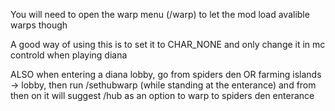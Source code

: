 You will need to open the warp menu (/warp) to let the mod load avalible warps though

A good way of using this is to set it to CHAR_NONE and only change it in mc controld when playing diana

ALSO
when entering a diana lobby, go from spiders den OR farming islands -> lobby, then run /sethubwarp (while standing at the enterance) and from then on it will suggest /hub as an option to warp to spiders den enterance